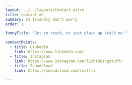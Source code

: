 ```yaml
---
layout: ../../layouts/Contact.astro
title: contact me
summary: Im friendly don't worry
order: 1

funnyTitle: "Get in touch, or just plain up stalk me."

contactPoints:
  - title: LinkedIn
    link: https://www.linkedin.com/
  - title: Instagram
    link: https://www.instagram.com/lichtdoingstuff/
  - title: Soundcloud
    link: https://soundcloud.com/rustfri

---
```

